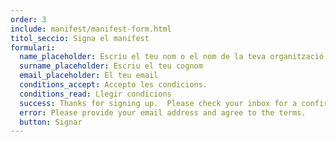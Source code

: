 ```yaml
---
order: 3
include: manifest/manifest-form.html
titol_seccio: Signa el manifest
formulari:
  name_placeholder: Escriu el teu nom o el nom de la teva organització
  surname_placeholder: Escriu el teu cognom
  email_placeholder: El teu email
  conditions_accept: Accepto les condicions.
  conditions_read: Llegir condicions
  success: Thanks for signing up.  Please check your inbox for a confirmation email.
  error: Please provide your email address and agree to the terms.
  button: Signar
---
```

